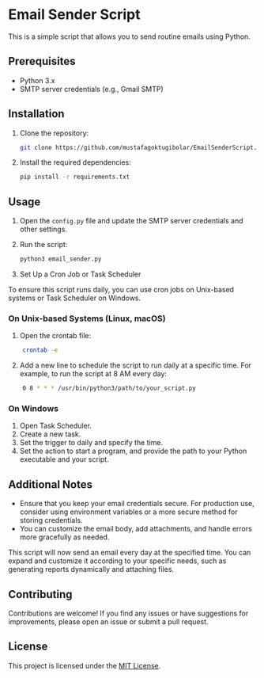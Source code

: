 # Email Sender Script

This is a simple script that allows you to send routine emails using Python.

## Prerequisites

- Python 3.x
- SMTP server credentials (e.g., Gmail SMTP)

## Installation

1. Clone the repository:

    ```bash
    git clone https://github.com/mustafagoktugibolar/EmailSenderScript.git
    ```

2. Install the required dependencies:

    ```bash
    pip install -r requirements.txt
    ```

## Usage

1. Open the `config.py` file and update the SMTP server credentials and other settings.

2. Run the script:

    ```bash
    python3 email_sender.py
    ```

3. Set Up a Cron Job or Task Scheduler

To ensure this script runs daily, you can use cron jobs on Unix-based systems or Task Scheduler on Windows.

### On Unix-based Systems (Linux, macOS)

1. Open the crontab file:

```bash
    crontab -e
```
2. Add a new line to schedule the script to run daily at a specific time. For example, to run the script at 8 AM every day:
```bash
    0 8 * * * /usr/bin/python3/path/to/your_script.py
```

### On Windows

1. Open Task Scheduler.
2. Create a new task.
3. Set the trigger to daily and specify the time.
4. Set the action to start a program, and provide the path to your Python executable and your script.

## Additional Notes
* Ensure that you keep your email credentials secure. For production use, consider using environment variables or a more secure method for storing credentials.
* You can customize the email body, add attachments, and handle errors more gracefully as needed.

This script will now send an email every day at the specified time. You can expand and customize it according to your specific needs, such as generating reports dynamically and attaching files.


## Contributing

Contributions are welcome! If you find any issues or have suggestions for improvements, please open an issue or submit a pull request.

## License

This project is licensed under the [MIT License](LICENSE).
